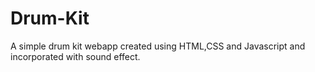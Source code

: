 # Drum-Kit
A simple drum kit webapp created using HTML,CSS and Javascript and incorporated with sound effect. 
